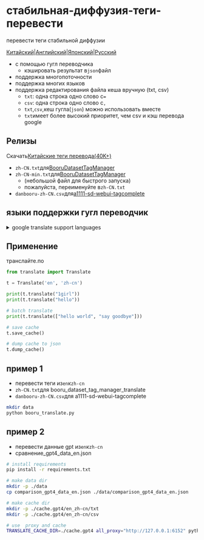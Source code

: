 # стабильная-диффузия-теги-перевести

перевести теги стабильной диффузии

[Китайский](README.zh-CN.md)\|[Английский](README.md)\|[Японский](README.ja.md)\|[Русский](README.ru.md)

-   с помощью гугл переводчика
    -   кэшировать результат в`json`файл
-   поддержка многопоточности
-   поддержка многих языков
-   поддержка редактирования файла кеша вручную (txt, csv)
    -   `txt`: одна строка одно слово с`=`
    -   `csv`: одна строка одно слово с`,`
    -   `txt`,`csv`,кеш гугла(`json`) можно использовать вместе
    -   `txt`имеет более высокий приоритет, чем csv и кэш перевода google

## Релизы

Скачать[Китайские теги перевода(40K+)](https://github.com/zhongpei/stable-diffusion-tags-translate/releases/tag/v1.0)

-   `zh-CN.txt`для[BooruDatasetTagManager](https://github.com/starik222/BooruDatasetTagManager)
-   `zh-CN-min.txt`для[BooruDatasetTagManager](https://github.com/starik222/BooruDatasetTagManager)
    -   (небольшой файл для быстрого запуска)
    -   пожалуйста, переименуйте в`zh-CN.txt`
-   `danbooru-zh-CN.csv`для[a1111-sd-webui-tagcomplete](https://github.com/DominikDoom/a1111-sd-webui-tagcomplete)

## языки поддержки гугл переводчик

<details>
<summary>google translate support languages</summary>

```json
{
  'af': 'afrikaans',
  'sq': 'albanian',
  'am': 'amharic',
  'ar': 'arabic',
  'hy': 'armenian',
  'az': 'azerbaijani',
  'eu': 'basque',
  'be': 'belarusian',
  'bn': 'bengali',
  'bs': 'bosnian',
  'bg': 'bulgarian',
  'ca': 'catalan',
  'ceb': 'cebuano',
  'ny': 'chichewa',
  'zh-cn': 'chinese (simplified)',
  'zh-tw': 'chinese (traditional)',
  'co': 'corsican',
  'hr': 'croatian',
  'cs': 'czech',
  'da': 'danish',
  'nl': 'dutch',
  'en': 'english',
  'eo': 'esperanto',
  'et': 'estonian',
  'tl': 'filipino',
  'fi': 'finnish',
  'fr': 'french',
  'fy': 'frisian',
  'gl': 'galician',
  'ka': 'georgian',
  'de': 'german',
  'el': 'greek',
  'gu': 'gujarati',
  'ht': 'haitian creole',
  'ha': 'hausa',
  'haw': 'hawaiian',
  'iw': 'hebrew',
  'he': 'hebrew',
  'hi': 'hindi',
  'hmn': 'hmong',
  'hu': 'hungarian',
  'is': 'icelandic',
  'ig': 'igbo',
  'id': 'indonesian',
  'ga': 'irish',
  'it': 'italian',
  'ja': 'japanese',
  'jw': 'javanese',
  'kn': 'kannada',
  'kk': 'kazakh',
  'km': 'khmer',
  'ko': 'korean',
  'ku': 'kurdish (kurmanji)',
  'ky': 'kyrgyz',
  'lo': 'lao',
  'la': 'latin',
  'lv': 'latvian',
  'lt': 'lithuanian',
  'lb': 'luxembourgish',
  'mk': 'macedonian',
  'mg': 'malagasy',
  'ms': 'malay',
  'ml': 'malayalam',
  'mt': 'maltese',
  'mi': 'maori',
  'mr': 'marathi',
  'mn': 'mongolian',
  'my': 'myanmar (burmese)',
  'ne': 'nepali',
  'no': 'norwegian',
  'or': 'odia',
  'ps': 'pashto',
  'fa': 'persian',
  'pl': 'polish',
  'pt': 'portuguese',
  'pa': 'punjabi',
  'ro': 'romanian',
  'ru': 'russian',
  'sm': 'samoan',
  'gd': 'scots gaelic',
  'sr': 'serbian',
  'st': 'sesotho',
  'sn': 'shona',
  'sd': 'sindhi',
  'si': 'sinhala',
  'sk': 'slovak',
  'sl': 'slovenian',
  'so': 'somali',
  'es': 'spanish',
  'su': 'sundanese',
  'sw': 'swahili',
  'sv': 'swedish',
  'tg': 'tajik',
  'ta': 'tamil',
  'te': 'telugu',
  'th': 'thai',
  'tr': 'turkish',
  'uk': 'ukrainian',
  'ur': 'urdu',
  'ug': 'uyghur',
  'uz': 'uzbek',
  'vi': 'vietnamese',
  'cy': 'welsh',
  'xh': 'xhosa',
  'yi': 'yiddish',
  'yo': 'yoruba',
  'zu': 'zulu'
}

```

</details>

## Применение

транслайте.по

```python
from translate import Translate

t = Translate('en', 'zh-cn')

print(t.translate("1girl"))
print(t.translate("hello"))

# batch translate
print(t.translate(["hello world", "say goodbye"]))

# save cache
t.save_cache()

# dump cache to json
t.dump_cache()
```

## пример 1

-   перевести теги из`en`к`zh-cn`
-   `zh-CN.txt`для booru_dataset_tag_manager_translate
-   `danbooru-zh-CN.csv`для a1111-sd-webui-tagcomplete

```bash
mkdir data
python booru_translate.py
```

## пример 2

-   перевести данные gpt из`en`к`zh-cn`
-   сравнение\_gpt4_data_en.json

```bash
# install requirements
pip install -r requirements.txt

# make data dir
mkdir -p ./data
cp comparison_gpt4_data_en.json ./data/comparison_gpt4_data_en.json

# make cache dir
mkdir -p ./cache.gpt4/en_zh-cn/txt
mkdir -p ./cache.gpt4/en_zh-cn/csv

# use  proxy and cache
TRANSLATE_CACHE_DIR=./cache.gpt4 all_proxy="http://127.0.0.1:6152" python gpt4_data_translate.py

```
